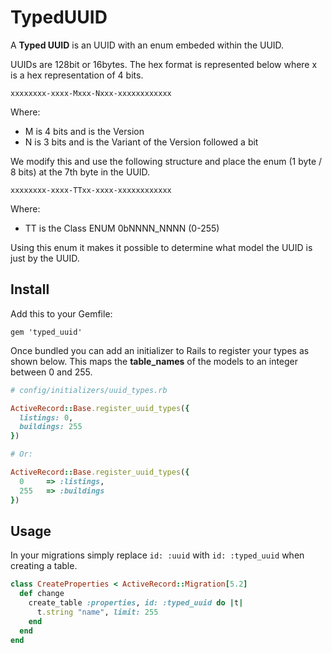 # TypedUUID

A __Typed UUID__ is an UUID with an enum embeded within the UUID.

UUIDs are 128bit or 16bytes. The hex format is represented below where x is a hex representation of 4 bits.

`xxxxxxxx-xxxx-Mxxx-Nxxx-xxxxxxxxxxxx`

Where:

- M is 4 bits and is the Version
- N is 3 bits and is the Variant of the Version followed a bit

We modify this and use the following structure and place the enum (1 byte / 8 bits) at the 7th byte in the UUID.

`xxxxxxxx-xxxx-TTxx-xxxx-xxxxxxxxxxxx`

Where:

- TT is the Class ENUM 0bNNNN_NNNN (0-255)

Using this enum it makes it possible to determine what model the UUID is just by the UUID.

## Install

Add this to your Gemfile:

`gem 'typed_uuid'`

Once bundled you can add an initializer to Rails to register your types as shown
below. This maps the __table_names__ of the models to an integer between 0 and 255.

```ruby
# config/initializers/uuid_types.rb

ActiveRecord::Base.register_uuid_types({
  listings: 0,
  buildings: 255
})

# Or:

ActiveRecord::Base.register_uuid_types({
  0 	=> :listings,
  255 	=> :buildings
})
```

## Usage

In your migrations simply replace `id: :uuid` with `id: :typed_uuid` when creating
a table.

```ruby
class CreateProperties < ActiveRecord::Migration[5.2]
  def change	
	create_table :properties, id: :typed_uuid do |t|
      t.string "name", limit: 255
    end
  end
end
```